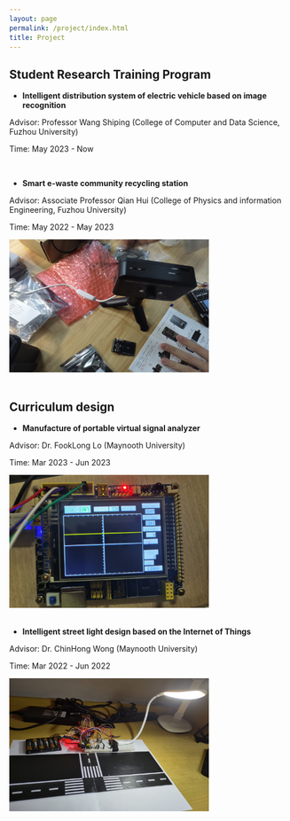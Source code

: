 ```yaml
---
layout: page
permalink: /project/index.html
title: Project
---
```



## Student Research Training Program

- **Intelligent distribution system of electric vehicle based on image recognition**

Advisor: Professor Wang Shiping (College of Computer and Data Science, Fuzhou University)

Time: May 2023 - Now

<br>

- **Smart e-waste community recycling station**
  
Advisor: Associate Professor Qian Hui (College of Physics and information Engineering, Fuzhou University)

Time: May 2022 - May 2023

<div>
<img src="/images/zp4.jpg" class="floatpic" width="360" height="240">
</div>
<br>

## Curriculum design

- **Manufacture of portable virtual signal analyzer**

Advisor: Dr. FookLong Lo (Maynooth University)

Time: Mar 2023 - Jun 2023

<div>
<img src="/images/zp3.jpg" class="floatpic" width="360" height="240">
</div>
<br>

- **Intelligent street light design based on the Internet of Things**
  
Advisor: Dr. ChinHong Wong (Maynooth University)

Time: Mar 2022 - Jun 2022

<div>
<img src="/images/zpa.jpg" class="floatpic" width="360" height="240">
</div>
<br>

